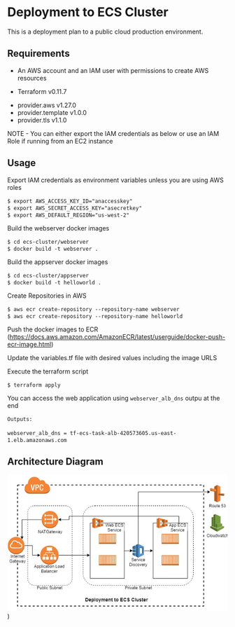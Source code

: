 # Deployment to ECS Cluster

This is a deployment plan to a public cloud production environment. 

## Requirements

* An AWS account and an IAM user with permissions to create AWS resources

* Terraform v0.11.7
- provider.aws v1.27.0
- provider.template v1.0.0
- provider.tls v1.1.0

NOTE - You can either export the IAM credentials as below or use an IAM Role if running from an EC2 instance

## Usage

Export IAM credentials as environment variables unless you are using AWS roles
```
$ export AWS_ACCESS_KEY_ID="anaccesskey"
$ export AWS_SECRET_ACCESS_KEY="asecretkey"
$ export AWS_DEFAULT_REGION="us-west-2"
```

Build the webserver docker images
```
$ cd ecs-cluster/webserver
$ docker build -t webserver .
```

Build the appserver docker images
```
$ cd ecs-cluster/appserver
$ docker build -t helloworld .
```

Create Repositories in AWS
```
$ aws ecr create-repository --repository-name webserver
$ aws ecr create-repository --repository-name helloworld
```

Push the docker images to ECR (https://docs.aws.amazon.com/AmazonECR/latest/userguide/docker-push-ecr-image.html)

Update the variables.tf file with desired values including the image URLS


Execute the terraform script
```
$ terraform apply
```

You can access the web application using `webserver_alb_dns` outpu at the end
```
Outputs:

webserver_alb_dns = tf-ecs-task-alb-420573605.us-east-1.elb.amazonaws.com
```

## Architecture Diagram

![alt text](https://raw.githubusercontent.com/geeshans/ecs-cluster/master/ecs%20deployment.jpg))

